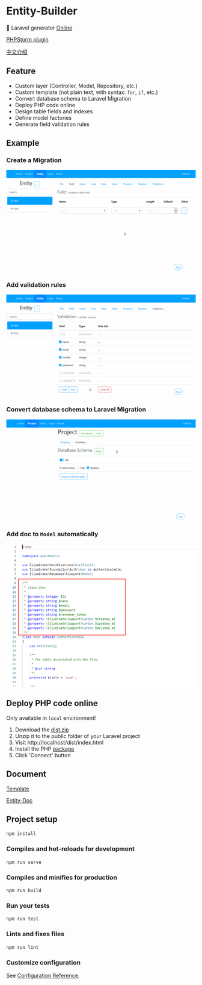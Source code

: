 
# Entity-Builder

:tomato: Laravel generator [Online](https://googee.github.io/Entity-Builder/dist)

[PHPStorm plugin](https://plugins.jetbrains.com/plugin/15276)

[中文介绍](README.zh.md)


## Feature

- Custom layer (Controller, Model, Repository, etc.)
- Custom template (not plain text, with syntax: `for`, `if`, etc.)
- Convert database schema to Laravel Migration
- Deploy PHP code online
- Design table fields and indexes
- Define model factories
- Generate field validation rules


## Example

### Create a Migration

![Migration](https://github.com/GooGee/Entity-Builder/raw/main/image/table.gif)

### Add validation rules

![Validation](https://github.com/GooGee/Entity-Builder/raw/main/image/rule.gif)

### Convert database schema to Laravel Migration

![Schema](https://github.com/GooGee/Entity-Builder/raw/main/image/schema.gif)

### Add doc to `Model` automatically

![Model](https://github.com/GooGee/Entity-Builder/raw/main/image/model.png)


## Deploy PHP code online

Only available in `local` environment!

1. Download the [dist.zip](https://github.com/GooGee/Entity-Builder/releases)
1. Unzip it to the public folder of your Laravel project
1. Visit http://localhost/dist/index.html
1. Install the PHP [package](https://github.com/GooGee/Entity)
1. Click 'Connect' button


## Document

[Template](https://mozilla.github.io/nunjucks/templating.html)

[Entity-Doc](https://googee.github.io/Entity-Builder/docs/model/index.html)


## Project setup
```
npm install
```

### Compiles and hot-reloads for development
```
npm run serve
```

### Compiles and minifies for production
```
npm run build
```

### Run your tests
```
npm run test
```

### Lints and fixes files
```
npm run lint
```

### Customize configuration
See [Configuration Reference](https://cli.vuejs.org/config/).
